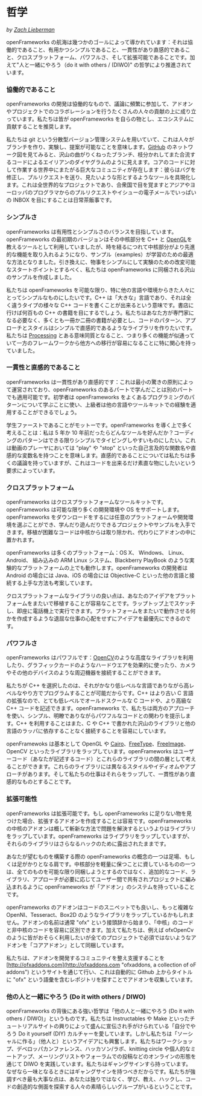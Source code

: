 <!-- # Philosophy -->

# 哲学

_by [Zach Lieberman](http://thesystemis.com)_

<!-- The endeavour of openFrameworks is guided by a number of goals: it should be collaborative, usable and simple, consistent and intuitive, cross-platform, powerful, and extensible. It is also driven by a "do it with others" (DIWO) philosophy. -->

openFrameworks の航海は幾つかのゴールによって導かれています：それは協働的であること、有用かつシンプルであること、一貫性があり直感的であること、クロスプラットフォーム、パワフルさ、そして拡張可能であることです。加えて"人と一緒にやろう（do it with others / (DIWO)" の哲学により推進されています。

<!-- ### Collaborative -->

### 協働的であること

<!-- The development of openFrameworks is collaborative. It thrives on the contributions of many people who engage in frequent discussion, and collaborate on addons and projects. We encourage people to make openFrameworks their own and contribute to the ecosystem. -->

openFrameworks の開発は協働的なもので、議論に頻繁に参加して、アドオンやプロジェクトでのコラボレーションを行うたくさんの人々の貢献の上に成り立っています。私たちは皆が openFrameworks を自らの物とし、エコシステムに貢献することを推奨します。

<!-- We use git, a distributed versioning system, which means that people can branch, experiment, and make suggestions. If you look at the network diagram on [GitHub](https://github.com/openframeworks/openFrameworks "link to the GitHub repository of openFrameworks"), it looks like some alien diagram, full of weaving branches, code pulling apart and coming together. There's a huge community all over the world working on the core code: fixing bugs, submitting pull requests, and shaping the tool the way they want to see it. It's a world wide project and it's common to wake up in the USA to an inbox full of pull requests and issues emails from coders in Asia and Europe. Over 70 people have contributed to the openFrameworks core directly, and hundreds of people have forked the code or contributed in other ways. -->

私たちは git という分散型バージョン管理システムを用いていて、これは人々がブランチを作り、実験し、提案が可能なことを意味します。[GitHub](https://github.com/openframeworks/openFrameworks "link to the GitHub repository of openFrameworks") のネットワーク図を見てみると、沢山の曲がりくねったブランチ、枝分かれしてまた合流するコードによるエイリアンのダイヤグラムのように見えます。コアのコードに対して作業する世界中にまたがる巨大なコミュニティが存在します：彼らはバグを修正し、プルリクエストを送り、見たいような形とするようなツールを具現化します。これは全世界的なプロジェクトであり、合衆国で目を覚ますとアジアやヨーロッパのプログラマからのプルリクエストやイシューの電子メールでいっぱいの INBOX を目にすることは日常茶飯事です。

<!-- ### Simplicity -->

### シンプルさ

<!-- openFrameworks tries to balance usability and simplicity. The earliest versions of openFrameworks used the core as a tool for teaching C++ and [OpenGL](https://en.wikipedia.org/wiki/OpenGL "wikipedia article on OpenGL"), but over time the examples have become the best way to learn while the core takes advantage of more advanced features. In exchange, we've created many more examples that come with openFrameworks, with the goal of trying to make simple, hackable starting points for experimentation. -->

openFrameworks は有用性とシンプルさのバランスを目指しています。openFrameworks の最初期のバージョンはその中核部分を C++ と [OpenGL](https://en.wikipedia.org/wiki/OpenGL "wikipedia article on OpenGL")を教えるツールとして利用していましたが、時を経るにつれて中核部分がより先進的な機能を取り入れるようになり、サンプル（examples）が学習のための最適な方法となりました。引き換えに、物事をシンプルにして実験のための改変可能なスタートポイントとするべく、私たちは openFrameworks に同梱される沢山のサンプルを作成しました。

<!-- We want openFrameworks to be as simple as possible, especially for folks coming from other languages and environments. C++ is a "large" language, large in the sense that you can write very different types of C++ code. If you go to the bookstore, you'll see hundreds of C++ books. We want to create a library where you don't need to be an expert, where at most you might need a book or two, but that the patterns, approaches and style of the code is simple and intuitive. We were especially interested in achieving a sort of parity with [Processing](http://www.processing.org/ "processing language and IDE website"), where many of the functions are similar, allowing easier movement from one framework to another. -->

私たちは openFrameworks を可能な限り、特に他の言語や環境からきた人々にとってシンプルなものにしたいです。C++ は「大きな」言語であり、それは全く違うタイプの様々な C++ コードを書くことが出来るという意味です。書店に行けば何百もの C++ の書籍を目にするでしょう。私たちはあなた方が専門家になる必要なく、多くとも一冊か二冊の書籍が必要とし、コードのパターン、アプローチとスタイルはシンプルで直感的であるようなライブラリを作りたいです。私たちは [Processing](http://www.processing.org/ "processing language and IDE website") とある意味同質となること、つまり多くの機能が似通っていて一方のフレームワークから他方への移行が容易になることに特に関心を持っていました。

<!-- ### Consistent and Intuitive -->

### 一貫性と直感的であること

<!-- openFrameworks is consistent and intuitive: it should operate on the principle of least surprise, so that what you learn about one part of openFrameworks can be applied to other parts of it. Beginners can use openFrameworks to learn about common programming patterns, and advanced users will be able to apply their experience from other languages and toolkits. -->

openFrameworks は一貫性があり直感的です：これは最小の驚きの原則によって運営されており、openFrameworks のあるパートで学んだことは別のパートでも適用可能です。初学者は openFrameworks をよくあるプログラミングのパターンについて学ぶことに使い、上級者は他の言語やツールキットでの経験を適用することができるでしょう。

<!-- Students first is the motto. A lot of the thinking guiding openFrameworks is: what would I have liked in a tool 5 or 10 years ago? We want the patterns of coding to be simple and to make it as easy as possible to type. This means having self-explanatory function names like "play" and "stop" for video players, and variable names that are intuitive. We have lots of discussions about intuition, driven by a desire to make the code as straightforward as possible. You should learn by typing, autocomplete should be helpful, etc. -->

学生ファーストであることがモットーです。openFrameworks を導く上で多く考えることは：私は 5 年か 10 年前だったらどんなツールを好んだか？コーディングのパターンはできる限りシンプルでタイピングしやすいものにしたい。これは動画のプレーヤにおいては "play" や "stop" といった自己言及的な関数名や直感的な変数名を持つことを意味します。直感的であることについては私たちは多くの議論を持っていますが、これはコードを出来るだけ素直な物にしたいという要求によっています。

<!-- ### Cross-platform -->

### クロスプラットフォーム

<!-- openFrameworks is a cross-platform toolkit. openFrameworks supports as many development environments and operating systems as possible. When you download openFrameworks, you can pick your platform and development environment of choice, and have projects and examples ready to learn from and play with. Difficult-to-port code is kept out of the core, and kept in addons instead. -->

openFrameworks はクロスプラットフォームなツールキットです。openFrameworks は可能な限り多くの開発環境や OS をサポートします。openFrameworks をダウンロードをするには任意のプラットフォームや開発環境を選ぶことができ、学んだり遊んだりできるプロジェクトやサンプルを入手できます。移植が困難なコードは中核からは取り除かれ、代わりにアドオンの中に置かれます。

<!-- openFrameworks is designed to work on a multitude of platforms: OS X, Windows, Linux, iOS, Android, embedded ARM Linux systems, as well as experimental platforms such as BlackBerry PlayBook. openFrameworks developers have devised some clever ways of interfacing with other languages, such as Java in the case of Android, or Objective-C in the case of iOS. -->

openFrameworks は多くのプラットフォーム：OS X、 Windows、 Linux、 Android、 組み込みの ARM Linux システム、Blackberry PlayBook のような実験的なプラットフォームの上でも動作します。openFrameworks の開発者は Android の場合には Java、iOS の場合には Objective-C といった他の言語と接続する上手な方法も考案しています。

<!-- The joy of a cross-platform library is that it's easy to port your ideas from platform to platform. You can sketch on your laptop then immediately run it on your phone. It allows your ideas to come first, without worrying about the grunt work in making something work across platforms. -->

クロスプラットフォームなライブラリの良い点は、あなたのアイデアをプラットフォームをまたいで移植することが容易なことです。ラップトップ上でスケッチし、即座に電話機上で実行できます。プラットフォームをまたいで動作させる何かを作成するような退屈な仕事の心配をせずにアイデアを最優先にできるのです。

<!-- ### Powerful -->

### パワフルさ

<!-- openFrameworks is powerful: it allows you to leverage advanced libraries like [OpenCV](http://opencv.org/ "OpenCV, a library for (real-time) computer vision"), use hardware like your graphics card efficiently, and connect peripherals like cameras and other devices. -->

openFrameworks はパワフルです：[OpenCV](http://opencv.org/ "OpenCV, a library for (real-time) computer vision")のような高度なライブラリを利用したり、グラフィックカードのようなハードウエアを効果的に使ったり、カメラやその他のデバイスのような周辺機器を接続することができます。

<!-- We chose C++ because it's a fairly low level language but can still be programmed in a high level way. Because C++ is an extension of the older C programming language, it's possible to write very low level, oldschool C code or higher level C++ code. In openFrameworks, we try to harness both approaches and present simple, clear, yet powerful ways of working with code. Using C++ also makes it easier to interface to the many libraries that have been written in C and C++ without needing to rely on a wrapper for another language. -->

私たちが C++ を選択したのは、それがかなり低レベルな言語でありながら高レベルなやり方でプログラムすることが可能だからです。C++ はより古い C 言語の拡張なので、とても低レベルでオールドスクールな C コードや、より高級な C++ コードを記述できます。openFrameworks で、私たちは両方のアプローチを使い、シンプル、明瞭でありながらパワフルなコードとの関わりを提示します。C++ を利用することはまた、C や C++ で書かれた沢山のライブラリと他の言語のラッパに依存することなく接続することを容易にしています。

<!-- openFrameworks essentially wraps other libraries such as OpenGL, [Cairo](http://cairographics.org/ "Cairo, a vector graphics library"), [FreeType](http://freetype.org/ "FreeType, a software library to render fonts"), [FreeImage](http://freeimage.sourceforge.net/ "FreeImage, a library to work with common computer graphic image formats"), and OpenCV. You can think of openFrameworks as a layer of code between user code (the code you will write) and these libraries. The libraries have different styles, idioms, approaches, etc. and our job is to wrap them in a way which makes them more consistent and intuitive. -->

openFramewoks は基本として OpenGL や [Cairo](http://cairographics.org/ "Cairo, a vector graphics library")、[FreeType](http://freetype.org/ "FreeType, a software library to render fonts")、[FreeImage](http://freeimage.sourceforge.net/ "FreeImage, a library to work with common computer graphic image formats")、OpenCV といったライブラリをラップしています。openFrameworks はユーザーコード（あなたが記述するコード）とこれらのライブラリの間の層として考えることができます。これらのライブラリには異なるスタイルやイディオムやアプローチがあります。そして私たちの仕事はそれらをラップして、一貫性があり直感的なものとすることです。

<!-- ### Extensible -->

### 拡張可能性

<!-- openFrameworks is extensible. When you find something missing from openFrameworks it's easy to create addons that extend it. The core addons for openFrameworks generally wrap libraries rather than solving problems in novel ways. When openFrameworks wraps libraries, the libraries are left exposed for further hacking. -->

openFrameworks は拡張可能です。もし openFrameworks に足りない物を見つけた場合、拡張するアドオンを作成することは容易です。openFrameworks の中核のアドオンは概して斬新な方法で問題を解決するというよりはライブラリをラップしています。openFrameworks はライブラリをラップしていますが、それらのライブラリはさらなるハックのために露出されたままです。

<!-- One mental image of openFrameworks is a scaffolding, or shoulders to stand on, while building what you want. One thing that helps keep the core light is that rather than try to include everything we can, openFrameworks has an "addon" system that allows for additional code, libraries, and approaches to be shared between users and woven into projects as necessary.-->

あなたが望むものを構築する際の openFrameworks の概念の一つは足場、もしくは足がかりとなる肩です。中核部分を軽量に保つことに資しているものの一つは、全てのものを可能な限り同梱しようとするのではなく、追加的なコード、ライブラリ、アプローチが必要に応じてユーザー間で共有されプロジェクトに編み込まれるように openFrameworks が「アドオン」のシステムを持っていることです。

<!-- An openFrameworks addon can be a snippet of code, or it might wrap much more complex libraries such as OpenNI, Tesseract, or Box2d. Addon names usually begin with the prefix "ofx", allowing you to easily see the difference between "core" code and non core code. In addition, we include "core addons", addons that we think people will probably want to use, such as ofxOpenCv, but aren't essential for every project.-->

openFrameworks のアドオンはコードのスニペットでも良いし、もっと複雑な OpenNI、Tesseract、Box2D のようなライブラリをラップしているかもしれません。アドオンの名前は通常 "ofx" という接頭辞から始まり、「中核」のコードと非中核のコードを容易に区別できます。加えて私たちは、例えば ofxOpenCv のように皆がおそらく利用したいが全てのプロジェクトで必須ではないようなアドオンを「コアアドオン」として同梱しています。

<!-- We try to organize and support the community developing addons through the [http://ofxaddons.com](http://ofxaddons.com "ofxaddons, a collection of oF addons") site, which automatically collects addons from GitHub by looking for repos that contain the term "ofx" in the title. Right now there are more than 1,500 addons.-->

私たちは、アドオンを開発するコミュニテイを整え支援することを [http://ofxaddons.com](http://ofxaddons.com "ofxaddons, a collection of oF addons") というサイトを通じて行い、これは自動的に Github 上からタイトルに "ofx" という語彙を含むレポジトリを探すことでアドオンを収集しています。

<!-- ### Do it with others (DIWO)-->

### 他の人と一緒にやろう (Do it with others / DIWO)

<!-- The driving philosophy behind openFrameworks is "do it with others" (DIWO). We love do it yourself (DIY) culture, which has been heavily promoted and facilitated by the rise of tutorial website like Instructables or Make. But we're also excited about the idea of "making socially" ("with others"). We practice DIWO through workshops, developer conferences, hackathons/labs, knitting circles and meetups in person, and online in the form of mailing lists, forum posts, and so on. We even have a gang sign. Because if you have a gang, you have to have a gang sign. The most important thing we want to stress is that you are not alone, that there's a great group of people out there learning, teaching, hacking, making and exploring the creative side of code. -->

openFrameworks の背後にある強い哲学は「他の人と一緒にやろう (Do it with others / DIWO)」というものです。私たちは Instructables や Make といったチュートリアルサイトの興りによって盛んに宣伝され手がけられている「自分でやろう Do it yourself (DIY) カルチャーを愛しています。しかし私たちは「ソーシャルに作る」（他人と）というアイデアにも興奮します。私たちはワークショップ、デベロッパカンファレンス、ハッカソン/ラボ、knitting circle や個人的なミートアップ、メーリングリストやフォーラムでの投稿などのオンラインの形態を通じて DIWO を実践しています。私たちはギャングサインすら持っています。なぜなら一味となるときにはギャングサインを持つべきだからです。私たちが強調すべき最も大事な点は、あなたは独りではなく、学び、教え、ハックし、コードの創造的な側面を探索する人々の素晴らしいグループがいるということです。
